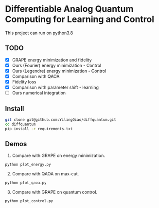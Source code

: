 
# Differentiable Analog Quantum Computing for Learning and Control
This project can run on python3.8

## TODO
- [x] GRAPE energy minimization and fidelity 
- [x] Ours (Fourier) energy minimization - Control
- [x] Ours (Legendre) energy minimization - Control
- [x] Comparison with QAOA
- [x] Fidelity loss
- [x] Comparison with parameter shift - learning
- [ ] Ours numerical integration

## Install
```bash
git clone git@github.com:YilingQiao/diffquantum.git
cd diffquantum
pip install -r requirements.txt
```
## Demos
1. Compare with GRAPE on energy minimization. 
```bash
python plot_energy.py
```
2. Compare with QAOA on max-cut. 
```bash
python plot_qaoa.py
```
3. Compare with GRAPE on quantum control. 
```bash
python plot_control.py
```
